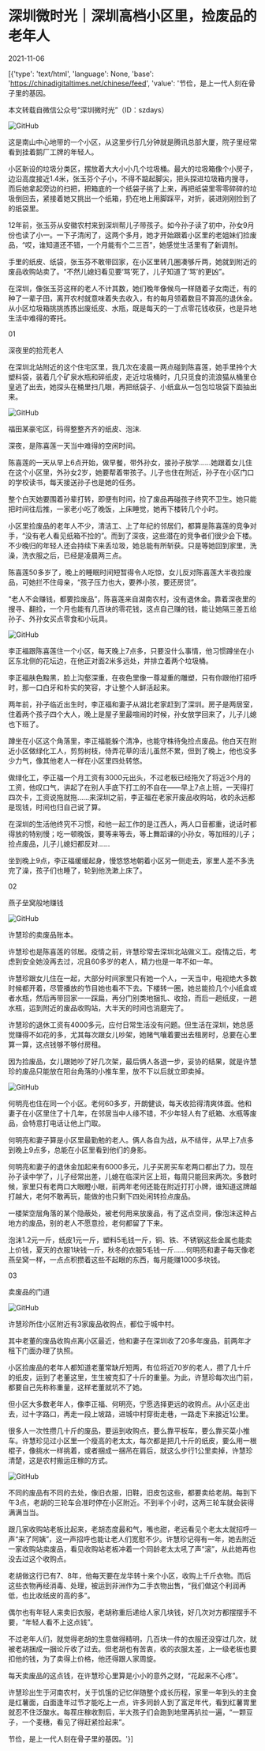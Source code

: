 # 深圳微时光｜深圳高档小区里，捡废品的老年人

2021-11-06

[{'type': 'text/html', 'language': None, 'base': 'https://chinadigitaltimes.net/chinese/feed', 'value': '节俭，是上一代人刻在骨子里的基因。

本文转载自微信公众号“深圳微时光”（ID：szdays）

![GitHub](https://chinadigitaltimes.net/chinese/files/2021/11/image-1636187525919.png)

这是南山中心地带的一个小区，从这里步行几分钟就是腾讯总部大厦，院子里经常看到挂着鹅厂工牌的年轻人。

小区新设的垃圾分类区，摆放着大大小小几个垃圾桶。最大的垃圾箱像个小房子，边沿高度接近1.4米，张玉芬个子小，不得不踮起脚尖，把头探进垃圾箱内搜寻，而后她拿起旁边的扫把，把箱底的一个纸袋子挑了上来，再把纸袋里零零碎碎的垃圾倒回去，紧接着她又挑出一个纸箱，扔在地上用脚踩平，对折，装进刚刚捡到了的纸袋里。

12年前，张玉芬从安徽农村来到深圳帮儿子带孩子。如今孙子读了初中，孙女9月份也读了小一。一下子清闲了，这两个多月，她才开始跟着小区里的老姐妹们捡废品，“哎，谁知道还不错，一个月能有个二三百”，她感觉生活里有了新调剂。

手里的纸皮、纸袋，张玉芬不敢带回家，在小区里转几圈凑够斤两，她就到附近的废品收购站卖了。“不然儿媳妇看见要‘骂’死了，儿子知道了‘骂’的更凶”。

在深圳，像张玉芬这样的老人不计其数，她们晚年像候鸟一样随着子女南迁，有的种了一辈子田，离开农村就意味着失去收入，有的每月领着数目不算高的退休金。从小区垃圾箱挑挑拣拣出废纸皮、水瓶，既是每天的一丁点零花钱收获，也是异地生活中难得的寄托。

01

深夜里的拾荒老人

在深圳北站附近的这个住宅区里，我几次在凌晨一两点碰到陈喜莲，她手里拎个大塑料袋，装着几个矿泉水瓶和碎纸皮，走近垃圾桶时，几只觅食的流浪猫从桶里仓皇逃了出去，她探头在桶里扫几眼，再把纸袋子、小纸盒从一包包垃圾袋下面抽出来。

![GitHub](https://chinadigitaltimes.net/chinese/files/2021/11/post-672989-61863db4f1371.png)

 福田某豪宅区，码得整整齐齐的纸皮、泡沫. 

深夜，是陈喜莲一天当中难得的空闲时间。

陈喜莲的一天从早上6点开始，做早餐，带外孙女，接孙子放学……她跟着女儿住在这个小区里，外孙女2岁，她要帮着带孩子。儿子也住在附近，孙子在小区门口的学校读书，每天接送孙子也是她的任务。

整个白天她要围着孙辈打转，即便有时间，捡了废品再碰孩子终究不卫生。她只能把时间往后推，一家老小吃了晚饭，上床睡觉，她再下楼转几个小时。

小区里捡废品的老年人不少，清洁工、上了年纪的邻居们，都算是陈喜莲的竞争对手，“没有老人看见纸箱不捡的”。而到了深夜，这些潜在的竞争者们很少会下楼。不少晚归的年轻人还会持续下来丢垃圾，她总能有所斩获。只是等她回到家里，洗澡，洗衣服之后，已经是凌晨两三点。

陈喜莲50多岁了，晚上的睡眠时间短暂得令人吃惊，女儿反对陈喜莲大半夜捡废品，可她拦不住母亲，“孩子压力也大，要养小孩，要还房贷”。

“老人不会赚钱，都要捡废品”，陈喜莲来自湖南农村，没有退休金。靠着深夜里的搜寻、翻捡，一个月也能有几百块的零花钱，这点自己赚的钱，能让她隔三差五给孙子、外孙女买点零食和小玩具。

![GitHub](https://chinadigitaltimes.net/chinese/files/2021/11/post-672989-61863db51ca5b.png)

李正福跟陈喜莲住一个小区，每天晚上7点多，只要没什么事情，他习惯蹲坐在小区东北侧的花坛边，在他正对面2米多远处，并排立着两个垃圾桶。

李正福肤色黢黑，脸上沟壑深重，在夜色里像一尊凝重的雕塑，只有你跟他打招呼时，那一口白牙和朴实的笑容，才让整个人鲜活起来。

两年前，孙子临近出生时，李正福和妻子从湖北老家赶到了深圳。房子是两居室，住着两个孩子四个大人，晚上是屋子里最喧闹的时候，孙女放学回来了，儿子儿媳也下班了。

蹲坐在小区这个角落里，李正福能躲个清净，也能守株待兔捡点废品。他白天在附近小区做绿化工人，剪剪树枝，侍弄花草的活儿虽然不累，但到了晚上，他也没多少力气，像其他老人一样在小区里四处转悠。

做绿化工，李正福一个月工资有3000元出头，不过老板已经拖欠了将近3个月的工资，他叹口气，讲起了在别人手底下打工的不自在——早上7点上班，一天得打四次卡，工资说拖就拖……来深圳之前，李正福在老家开废品收购站，收的永远都是现钱，时间也归自己说了算。

在深圳的生活他终究不习惯，和他一起工作的是江西人，两人口音都重，说话时都得放的特别慢；吃一顿晚饭，要等来等去，等上舞蹈课的小孙女，等加班的儿子；捡点废品，儿子儿媳妇都反对……

坐到晚上9点，李正福缓缓起身，慢悠悠地朝着小区另一侧走去，家里人差不多洗完了澡，孩子们也睡了，轮到他洗漱上床了。

02

燕子垒窝般地赚钱

![GitHub](https://chinadigitaltimes.net/chinese/files/2021/11/post-672989-61863db52afdd.png)

许慧珍的卖废品账本。

许慧珍也是陈喜莲的邻居。疫情之前，许慧珍常去深圳北站做义工。疫情之后，考虑到安全她没再去过，况且60多岁的老人，精力也是一年不如一年。

许慧珍跟女儿住在一起，大部分时间家里只有她一个人，一天当中，电视绝大多数时候都开着，尽管播放的节目她也看不下去。下楼转一圈，她总能捡几个小纸盒或者水瓶，然后再带回家一一踩扁，再分门别类地捆扎、收拾，而后一趟纸皮，一趟水瓶，运到附近的废品收购站，大半天的时间也消磨完了。

许慧珍的退休工资有4000多元，应付日常生活没有问题。但生活在深圳，她总感觉赚得不如花的多，尤其每次跟女儿吵架，她赌气嚷着要出去租房时，总要在心里算一算，这点钱够不够付房租。

因为捡废品，女儿跟她吵了好几次架，最后俩人各退一步，妥协的结果，就是许慧珍的废品只能放在阳台角落的小推车里，放不下以后就立即卖掉。

![GitHub](https://chinadigitaltimes.net/chinese/files/2021/11/post-672989-61863db54ad66.png)

何明亮也住在同一个小区。老何60多岁，开朗健谈，每天收拾得清爽体面。他和妻子在小区里住了十几年，在邻居当中人缘不错，不少年轻人有了纸箱、水瓶等废品，会特意打电话让他上门取。

何明亮和妻子算是小区里最勤勉的老人。俩人各自为战，从不结伴，从早上7点多到晚上9点多，总能在小区里看到他们的身影。

何明亮和妻子的退休金加起来有6000多元，儿子买房买车老两口都出了力。现在孙子读中学了，儿子经常出差，儿媳在临深片区上班，每周只能回来两次。多数时候，家里只有老两口大眼瞪小眼，前两年老何还能在附近打打小牌，谁知道这牌越打越大，老何不敢再玩，能做的也只剩下四处闲转捡点废品。

一楼架空层角落的某个隐蔽处，被老何用来放废品，有了这点空间，像泡沫这种占地方的废品，别的老人不愿意捡，老何都留了下来。

泡沫1.2元一斤，纸皮1元一斤，塑料5毛钱一斤，铜、铁、不锈钢这些金属也能卖上价钱，夏天的衣服1块钱一斤，秋冬的衣服5毛钱一斤……何明亮和妻子每天像老燕垒窝一样，一点点积攒着这些不起眼的东西，每月能赚1000多块钱。

03

卖废品的门道

![GitHub](https://chinadigitaltimes.net/chinese/files/2021/11/post-672989-61863db56c1d8.png)

许慧珍所住小区附近有3家废品收购点，都位于城中村。

其中老董的废品收购点离小区最近，他和妻子在深圳收了20多年废品，前两年才租下门面办理了执照。

小区捡废品的老年人都知道老董常缺斤短两，有位将近70岁的老人，攒了几十斤的纸皮，运到了老董这里，生生被克扣了十斤的重量。为此，许慧珍每次出门前，都要自己先称称重量，这样老董就坑不了她。

但小区大多数老年人，像李正福、何明亮，宁愿选择更远的收购点。从小区走出去，过十字路口，再走一段上坡路，进城中村穿街走巷，一路走下来接近1公里。

很多人一次性攒几十斤的废品，要运到收购点，要么靠平板车，要么靠买菜小推车。许慧珍见过小区里一个瘦高的老太太，每次都是把几十斤的纸皮，要么用一根棍子，像挑水一样挑着，或者捆成一捆吊在肩后，就这么步行1公里卖掉，许慧珍清楚，这是农村搬运庄稼的方式。

![GitHub](https://chinadigitaltimes.net/chinese/files/2021/11/post-672989-61863db58b6ac.png)

不同的废品有不同的去处，像旧衣服，旧鞋，旧皮包这些，都要卖给老胡。每到下午3点，老胡的三轮车会准时停在小区附近。不到半个小时，这两三轮车就会装得满满当当。

跟几家收购站老板比起来，老胡态度最和气，嘴也甜，老远看见个老太太就招呼一声“来了阿姨”，这一声招呼也能让老人们宽慰不少。许慧珍记得有一年，她去附近一家收购站卖废品，看见收购站老板冲着一个同龄老太太吼了声“滚”，从此她再也没去过这个收购点。

老胡做这行已有7、8年，他每天要在龙华转十来个小区，收购上千斤衣物。而后这些衣物再经消毒、处理，被运到非洲作为二手衣物出售，“我们做这个利润再低，也比收纸皮的高的多”。

偶尔也有年轻人来卖旧衣服，老胡称重后递给人家几块钱，好几次对方都摆摆手不要，“年轻人看不上这点钱”。

不过老年人们，就觉得老胡的生意做得精明，几百块一件的衣服还没穿过几次，就被老胡捆成一捆论斤收了过去。但老胡也有苦衷，收的衣服太差，上一级老板也要扣他的钱，为了卖得上价格，他还得跟人家周旋。

每天卖废品的这点钱，在许慧珍心里算是小小的意外之财，“花起来不心疼”。

许慧珍出生于河南农村，关于饥饿的记忆伴随整个成长历程，家里一年到头的主食是红薯面，白面逢年过节才能吃上一点，许多同龄人到了富足年代，看到红薯胃里就忍不住泛酸水。每茬庄稼收割后，半大孩子们会跑到地里再扒拉一遍，“一颗豆子，一个麦穗，看见了得赶紧捡起来”。

节俭，是上一代人刻在骨子里的基因。'}]